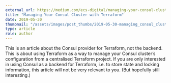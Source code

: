 ```yaml
---
external_url: https://medium.com/ecs-digital/managing-your-consul-cluster-with-terraform-9b72c3f5ac6e
title: "Managing Your Consul Cluster with Terraform"
date: 2019-05-30
thumbnail: "/assets/images/post_thumbs/2019-05-30-managing_consul_cluster.webp"
type: article
role: author
---
```


This is an article about the Consul provider for Terraform, not the backend. This is about using Terraform as a way to manage your Consul cluster’s configuration from a centralised Terraform project.
If you are only interested in using Consul as a backend for Terraform, i.e. to store state and locking information, this article will not be very relevant to you. (But hopefully still interesting.)